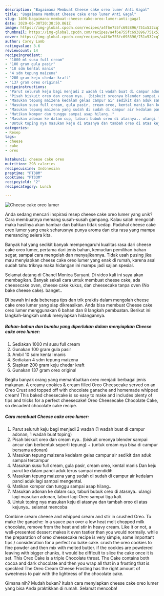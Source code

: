 ```yaml
---
description: "Bagaimana Membuat Cheese cake oreo lumer Anti Gagal"
title: "Bagaimana Membuat Cheese cake oreo lumer Anti Gagal"
slug: 1406-bagaimana-membuat-cheese-cake-oreo-lumer-anti-gagal
date: 2020-06-30T20:38:50.861Z
image: https://img-global.cpcdn.com/recipes/a4f6e755fc693896/751x532cq70/cheese-cake-oreo-lumer-foto-resep-utama.jpg
thumbnail: https://img-global.cpcdn.com/recipes/a4f6e755fc693896/751x532cq70/cheese-cake-oreo-lumer-foto-resep-utama.jpg
cover: https://img-global.cpcdn.com/recipes/a4f6e755fc693896/751x532cq70/cheese-cake-oreo-lumer-foto-resep-utama.jpg
author: Corey Lamb
ratingvalue: 3.6
reviewcount: 14
recipeingredient:
- "1000 ml susu full cream"
- "100 gram gula pasir"
- "10 sdm kental manis"
- "4 sdm tepung maizena"
- "200 gram keju chedar kraft"
- "137 gram oreo original"
recipeinstructions:
- "Parut seluruh keju bagi menjadi 2 wadah (1 wadah buat di campur adonan, 1 wadah buat toping)"
- "Pisah biskuit oreo dan cream nya.. (biskuit oreonya blender sampai ancur dan berbentuk seperti tepung) + (untuk cream nya bisa di campur bersama adonan)"
- "Masukan tepung maizena kedalam gelas campur air sedikit dan aduk sampai tercampur"
- "Masukan susu full cream, gula pasir, cream oreo, kental manis Dan keju parut ke dalam panci aduk terus sampai mendidih"
- "Masukan tepung maizena yang sudah di sudah di campur air kedalam panci aduk lagi sampai mengental."
- "Matikan kompor dan tunggu sampai asap hilang.."
- "Masukan adonan ke dalam cup, taburi bubuk oreo di atasnya.. ulangi lagi masukan adonan, taburi lagi Oreo sampai tiga kali."
- "Untuk toping nya masukan keju di atasnya dan tambah oreo di atas kejunya.. selamat mencoba"
categories:
- Resep
tags:
- cheese
- cake
- oreo

katakunci: cheese cake oreo 
nutrition: 298 calories
recipecuisine: Indonesian
preptime: "PT38M"
cooktime: "PT33M"
recipeyield: "2"
recipecategory: Lunch

---
```



![Cheese cake oreo lumer](https://img-global.cpcdn.com/recipes/a4f6e755fc693896/751x532cq70/cheese-cake-oreo-lumer-foto-resep-utama.jpg)

Anda sedang mencari inspirasi resep cheese cake oreo lumer yang unik? Cara membuatnya memang susah-susah gampang. Kalau salah mengolah maka hasilnya akan hambar dan bahkan tidak sedap. Padahal cheese cake oreo lumer yang enak seharusnya punya aroma dan cita rasa yang mampu memancing selera kita.

Banyak hal yang sedikit banyak mempengaruhi kualitas rasa dari cheese cake oreo lumer, pertama dari jenis bahan, kemudian pemilihan bahan segar, sampai cara mengolah dan menyajikannya. Tidak usah pusing jika mau menyiapkan cheese cake oreo lumer yang enak di rumah, karena asal sudah tahu triknya maka hidangan ini mampu jadi sajian spesial.

Selamat datang di Chanel Monica Suryani. Di video kali ini saya akan membagikan. Banyak sekali cara untuk membuat cheese cake, ada cheesecake oven, cheese cake kukus, dan cheesecake tanpa oven (No bake cheese cake). banget..


Di bawah ini ada beberapa tips dan trik praktis dalam mengolah cheese cake oreo lumer yang siap dikreasikan. Anda bisa membuat Cheese cake oreo lumer menggunakan 6 bahan dan 8 langkah pembuatan. Berikut ini langkah-langkah untuk menyiapkan hidangannya.

<!--inarticleads1-->

##### Bahan-bahan dan bumbu yang diperlukan dalam menyiapkan Cheese cake oreo lumer:

1. Sediakan 1000 ml susu full cream
1. Gunakan 100 gram gula pasir
1. Ambil 10 sdm kental manis
1. Sediakan 4 sdm tepung maizena
1. Siapkan 200 gram keju chedar kraft
1. Gunakan 137 gram oreo original


Begitu banyak orang yang memanfaatkan oreo menjadi berbagai jenis makanan. A creamy cookies &amp; cream filled Oreo Cheesecake served on an Oreo Crust and topped off with chocolate ganache and homemade whipped cream! This baked cheesecake is so easy to make and includes plenty of tips and tricks for a perfect cheesecake! Oreo Cheesecake Chocolate Cake, so decadent chocolate cake recipe. 

<!--inarticleads2-->

##### Cara membuat Cheese cake oreo lumer:

1. Parut seluruh keju bagi menjadi 2 wadah (1 wadah buat di campur adonan, 1 wadah buat toping)
1. Pisah biskuit oreo dan cream nya.. (biskuit oreonya blender sampai ancur dan berbentuk seperti tepung) + (untuk cream nya bisa di campur bersama adonan)
1. Masukan tepung maizena kedalam gelas campur air sedikit dan aduk sampai tercampur
1. Masukan susu full cream, gula pasir, cream oreo, kental manis Dan keju parut ke dalam panci aduk terus sampai mendidih
1. Masukan tepung maizena yang sudah di sudah di campur air kedalam panci aduk lagi sampai mengental.
1. Matikan kompor dan tunggu sampai asap hilang..
1. Masukan adonan ke dalam cup, taburi bubuk oreo di atasnya.. ulangi lagi masukan adonan, taburi lagi Oreo sampai tiga kali.
1. Untuk toping nya masukan keju di atasnya dan tambah oreo di atas kejunya.. selamat mencoba


Combine cream cheese and whipped cream and stir in crushed Oreo. To make the ganache: In a sauce pan over a low heat melt chopped milk chocolate, remove from the heat and stir in heavy cream. Like it or not, a well-presented dessert makes it even tastier than you would normally. while the preparation of oreo cheesecake recipe is very simple, some important tips / consideration for a perfect no bake cake. crush the oreo cookies to fine powder and then mix with melted butter. if the cookies are powdered leaving with bigger chunks, it would be difficult to slice the cake once it is set. This Oreo Cake is a triple Chocolate threat. The Cake contains both cocoa and dark chocolate and then you wrap all that in a frosting that is speckled The Oreo Cream Cheese Frosting has the right amount of sweetness to pair with the lightness of the chocolate cake. 

Gimana nih? Mudah bukan? Itulah cara menyiapkan cheese cake oreo lumer yang bisa Anda praktikkan di rumah. Selamat mencoba!

